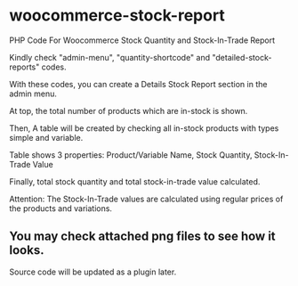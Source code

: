 # woocommerce-stock-report
PHP Code For Woocommerce Stock Quantity and Stock-In-Trade Report

Kindly check "admin-menu", "quantity-shortcode" and "detailed-stock-reports" codes.

With these codes, you can create a Details Stock Report section in the admin menu.

At top, the total number of products which are in-stock is shown.

Then, A table will be created by checking all in-stock products with types simple and variable.

Table shows 3 properties: Product/Variable Name, Stock Quantity, Stock-In-Trade Value

Finally, total stock quantity and total stock-in-trade value calculated.

Attention: The Stock-In-Trade values are calculated using regular prices of the products and variations.

You may check attached png files to see how it looks.
-----
Source code will be updated as a plugin later.
